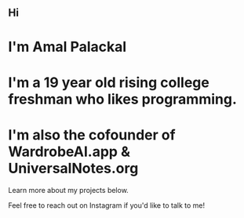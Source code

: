 ## Hi

# I'm Amal Palackal

# I'm a 19 year old rising college freshman who likes programming.

# I'm also the cofounder of WardrobeAI.app & UniversalNotes.org

Learn more about my projects below.

Feel free to reach out on Instagram if you'd like to talk to me!

<!--
**amalsony/amalsony** is a ✨ _special_ ✨ repository because its `README.md` (this file) appears on your GitHub profile.

Here are some ideas to get you started:

- 🔭 I’m currently working on ...
- 🌱 I’m currently learning ...
- 👯 I’m looking to collaborate on ...
- 🤔 I’m looking for help with ...
- 💬 Ask me about ...
- 📫 How to reach me: ...
- 😄 Pronouns: ...
- ⚡ Fun fact: ...
-->
